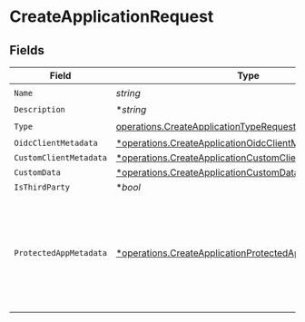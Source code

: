 # CreateApplicationRequest


## Fields

| Field                                                                                                                               | Type                                                                                                                                | Required                                                                                                                            | Description                                                                                                                         |
| ----------------------------------------------------------------------------------------------------------------------------------- | ----------------------------------------------------------------------------------------------------------------------------------- | ----------------------------------------------------------------------------------------------------------------------------------- | ----------------------------------------------------------------------------------------------------------------------------------- |
| `Name`                                                                                                                              | *string*                                                                                                                            | :heavy_check_mark:                                                                                                                  | N/A                                                                                                                                 |
| `Description`                                                                                                                       | **string*                                                                                                                           | :heavy_minus_sign:                                                                                                                  | N/A                                                                                                                                 |
| `Type`                                                                                                                              | [operations.CreateApplicationTypeRequest](../../models/operations/createapplicationtyperequest.md)                                  | :heavy_check_mark:                                                                                                                  | N/A                                                                                                                                 |
| `OidcClientMetadata`                                                                                                                | [*operations.CreateApplicationOidcClientMetadataRequest](../../models/operations/createapplicationoidcclientmetadatarequest.md)     | :heavy_minus_sign:                                                                                                                  | N/A                                                                                                                                 |
| `CustomClientMetadata`                                                                                                              | [*operations.CreateApplicationCustomClientMetadataRequest](../../models/operations/createapplicationcustomclientmetadatarequest.md) | :heavy_minus_sign:                                                                                                                  | N/A                                                                                                                                 |
| `CustomData`                                                                                                                        | [*operations.CreateApplicationCustomDataRequest](../../models/operations/createapplicationcustomdatarequest.md)                     | :heavy_minus_sign:                                                                                                                  | arbitrary                                                                                                                           |
| `IsThirdParty`                                                                                                                      | **bool*                                                                                                                             | :heavy_minus_sign:                                                                                                                  | N/A                                                                                                                                 |
| `ProtectedAppMetadata`                                                                                                              | [*operations.CreateApplicationProtectedAppMetadataRequest](../../models/operations/createapplicationprotectedappmetadatarequest.md) | :heavy_minus_sign:                                                                                                                  | The data for protected app, this feature is not available for open source version.                                                  |